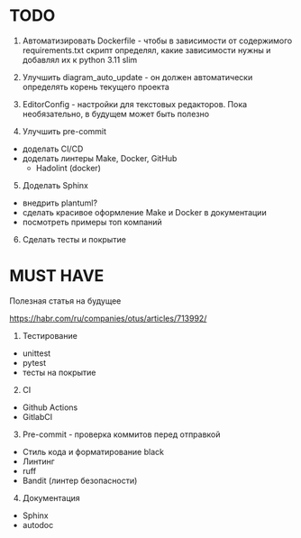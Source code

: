 # TODO
1. Автоматизировать Dockerfile - чтобы в зависимости от содержимого requirements.txt скрипт определял,
какие зависимости нужны и добавлял их к python 3.11 slim

2. Улучшить diagram_auto_update - он должен автоматически определять корень текущего проекта

3. EditorConfig - настройки для текстовых редакторов. Пока необязательно, в будущем может быть полезно

4. Улучшить pre-commit
- доделать CI/CD
- доделать линтеры Make, Docker, GitHub
    - Hadolint (docker)

5. Доделать Sphinx
- внедрить plantuml?
- сделать красивое оформление Make и Docker в документации
- посмотреть примеры топ компаний

6. Сделать тесты и покрытие 


# MUST HAVE
Полезная статья на будущее 

https://habr.com/ru/companies/otus/articles/713992/

1. Тестирование
- unittest
- pytest
- тесты на покрытие

2. CI 
- Github Actions
- GitlabCI

3. Pre-commit - проверка коммитов перед отправкой
- Стиль кода и форматирование
black
- Линтинг
- ruff
- Bandit (линтер безопасности)

4. Документация
- Sphinx
- autodoc
